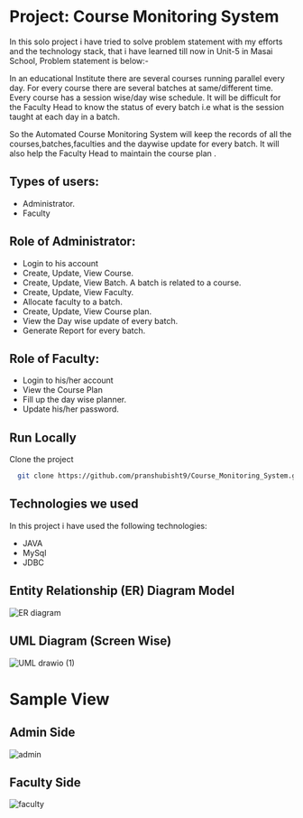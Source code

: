 
# Project: Course Monitoring System

In this solo project i have tried to solve problem statement with my efforts and the technology stack, that i have learned till now in Unit-5 in Masai School, Problem statement is below:-

In an educational  Institute there are several courses running parallel  every day. For every course there are several batches at same/different time. Every course has a session wise/day wise schedule. It will be difficult for the Faculty Head to know the status of every batch i.e what is the session taught at each day in a batch.

So the Automated Course Monitoring System will keep the records of all the courses,batches,faculties and the daywise update for every batch. It will also help the Faculty Head to maintain the course plan .


## Types of users:

-	Administrator.
-	Faculty

## Role of Administrator:

-	Login to his account
-	 Create, Update, View Course.
-	Create, Update, View Batch. A batch is related to a course. 
-	Create, Update, View Faculty.
-	Allocate faculty to a batch.
-	Create, Update, View Course plan.
-	View the Day wise update of every batch.
-	 Generate Report for every batch.

## Role of Faculty:

-	Login to his/her account
-	View the Course Plan
-	Fill up the day wise planner.
-	Update his/her password.

## Run Locally

Clone the project

```bash
  git clone https://github.com/pranshubisht9/Course_Monitoring_System.git
```

## Technologies we used

In this project i have used the following technologies:

- JAVA
- MySql
- JDBC

## Entity Relationship (ER) Diagram Model

![ER diagram](https://user-images.githubusercontent.com/106018070/208295064-31be3b3b-d1f7-4446-b963-72fe9e2bfd29.png)


## UML Diagram (Screen Wise)
  
![UML drawio (1)](https://user-images.githubusercontent.com/106018070/208293867-bce64fb7-79a8-45d7-b693-dc05ca38fa00.png)

# Sample View

## Admin Side


![admin](https://user-images.githubusercontent.com/106018070/208294177-65816810-0da3-4206-a01d-ea8b7bb8aa0e.png)


## Faculty Side


![faculty](https://user-images.githubusercontent.com/106018070/208294186-63939a80-ad9b-450c-8946-0bfa49a958e0.png)
